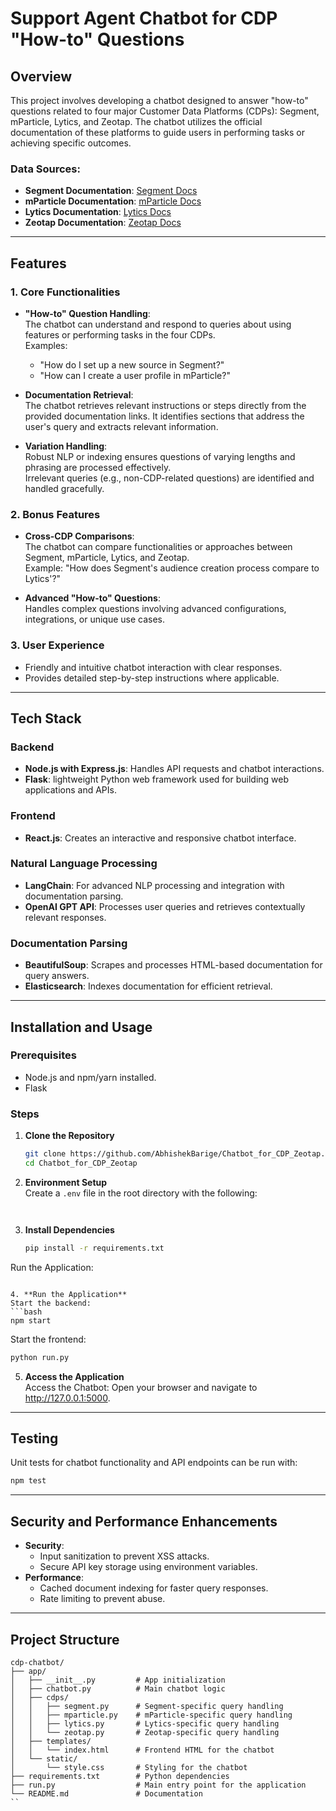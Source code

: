 
# Support Agent Chatbot for CDP "How-to" Questions

## Overview  
This project involves developing a chatbot designed to answer "how-to" questions related to four major Customer Data Platforms (CDPs): Segment, mParticle, Lytics, and Zeotap. The chatbot utilizes the official documentation of these platforms to guide users in performing tasks or achieving specific outcomes.


### Data Sources:  
- **Segment Documentation**: [Segment Docs](https://segment.com/docs/?ref=nav)  
- **mParticle Documentation**: [mParticle Docs](https://docs.mparticle.com/)  
- **Lytics Documentation**: [Lytics Docs](https://docs.lytics.com/)  
- **Zeotap Documentation**: [Zeotap Docs](https://docs.zeotap.com/home/en-us/)
---

## Features  

### 1. Core Functionalities  
- **"How-to" Question Handling**:  
  The chatbot can understand and respond to queries about using features or performing tasks in the four CDPs.  
  Examples:  
  - "How do I set up a new source in Segment?"  
  - "How can I create a user profile in mParticle?"  

- **Documentation Retrieval**:  
  The chatbot retrieves relevant instructions or steps directly from the provided documentation links. It identifies sections that address the user's query and extracts relevant information.  

- **Variation Handling**:  
  Robust NLP or indexing ensures questions of varying lengths and phrasing are processed effectively.  
  Irrelevant queries (e.g., non-CDP-related questions) are identified and handled gracefully.  

### 2. Bonus Features  
- **Cross-CDP Comparisons**:  
  The chatbot can compare functionalities or approaches between Segment, mParticle, Lytics, and Zeotap.  
  Example: "How does Segment's audience creation process compare to Lytics'?"  

- **Advanced "How-to" Questions**:  
  Handles complex questions involving advanced configurations, integrations, or unique use cases.  

### 3. User Experience  
- Friendly and intuitive chatbot interaction with clear responses.  
- Provides detailed step-by-step instructions where applicable.  

---

## Tech Stack  

### Backend  
- **Node.js with Express.js**: Handles API requests and chatbot interactions.  
- **Flask**: lightweight Python web framework used for building web applications and APIs. 

### Frontend  
- **React.js**: Creates an interactive and responsive chatbot interface.  

### Natural Language Processing  
- **LangChain**: For advanced NLP processing and integration with documentation parsing.  
- **OpenAI GPT API**: Processes user queries and retrieves contextually relevant responses.  

### Documentation Parsing  
- **BeautifulSoup**: Scrapes and processes HTML-based documentation for query answers.  
- **Elasticsearch**: Indexes documentation for efficient retrieval.  

---

## Installation and Usage  

### Prerequisites  
- Node.js and npm/yarn installed.  
- Flask  

### Steps  
1. **Clone the Repository**  
   ```bash
   git clone https://github.com/AbhishekBarige/Chatbot_for_CDP_Zeotap.git
   cd Chatbot_for_CDP_Zeotap 
   ```

2. **Environment Setup**  
   Create a `.env` file in the root directory with the following:  
   ```env
  
   ```

3. **Install Dependencies**  
   ```bash
   pip install -r requirements.txt
Run the Application:
   ```

4. **Run the Application**  
   Start the backend:  
   ```bash
   npm start
   ```  
   Start the frontend:  
   ```bash
   python run.py
  

   ```  

5. **Access the Application**  
   Access the Chatbot: Open your browser and navigate to http://127.0.0.1:5000.

---

## Testing  
Unit tests for chatbot functionality and API endpoints can be run with:  
```bash
npm test
```

---

## Security and Performance Enhancements  
- **Security**:  
  - Input sanitization to prevent XSS attacks.  
  - Secure API key storage using environment variables.  
- **Performance**:  
  - Cached document indexing for faster query responses.  
  - Rate limiting to prevent abuse.  

---

## Project Structure  

```
cdp-chatbot/
├── app/
│   ├── __init__.py         # App initialization
│   ├── chatbot.py          # Main chatbot logic
│   ├── cdps/
│   │   ├── segment.py      # Segment-specific query handling
│   │   ├── mparticle.py    # mParticle-specific query handling
│   │   ├── lytics.py       # Lytics-specific query handling
│   │   └── zeotap.py       # Zeotap-specific query handling
│   ├── templates/
│   │   └── index.html      # Frontend HTML for the chatbot
│   └── static/
│       └── style.css       # Styling for the chatbot
├── requirements.txt        # Python dependencies
├── run.py                  # Main entry point for the application
└── README.md               # Documentation
``
